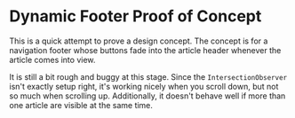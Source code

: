 # Dynamic Footer Proof of Concept

This is a quick attempt to prove a design concept. The concept is for a
navigation footer whose buttons fade into the article header whenever the
article comes into view.

It is still a bit rough and buggy at this stage. Since the
`IntersectionObserver` isn't exactly setup right, it's working nicely when
you scroll down, but not so much when scrolling up. Additionally, it doesn't
behave well if more than one article are visible at the same time.
